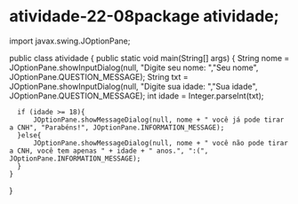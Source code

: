 # atividade-22-08package atividade;

import javax.swing.JOptionPane;

public class atividade {
    public static void main(String[] args) {
      String nome = JOptionPane.showInputDialog(null, "Digite seu nome: ","Seu nome", JOptionPane.QUESTION_MESSAGE);
      String txt = JOptionPane.showInputDialog(null, "Digite sua idade: ","Sua idade", JOptionPane.QUESTION_MESSAGE);
      int idade = Integer.parseInt(txt);
      
      if (idade >= 18){
          JOptionPane.showMessageDialog(null, nome + " você já pode tirar a CNH", "Parabéns!", JOptionPane.INFORMATION_MESSAGE);
      }else{
          JOptionPane.showMessageDialog(null, nome + " você não pode tirar a CNH, você tem apenas " + idade + " anos.", ":(", JOptionPane.INFORMATION_MESSAGE);
      }
    }
}
